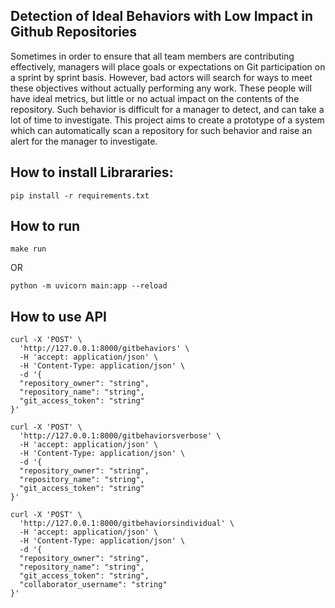 ## Detection of Ideal Behaviors with Low Impact in Github Repositories


Sometimes in order to ensure that all team members are contributing effectively, managers will place goals or expectations on Git participation on a sprint by sprint basis. However, 
bad actors will search for ways to meet these objectives without actually performing any work. These people will have ideal metrics, but little or no actual impact on the contents
of the repository. Such behavior is difficult for a manager to detect, and can take a lot of time to investigate. This project aims to create a prototype of a system
which can automatically scan a repository for such behavior and raise an alert for the manager to investigate.

## How to install Librararies:
```
pip install -r requirements.txt
```

## How to run
``` 
make run 
```
OR
```
python -m uvicorn main:app --reload
```

## How to use API
```
curl -X 'POST' \
  'http://127.0.0.1:8000/gitbehaviors' \
  -H 'accept: application/json' \
  -H 'Content-Type: application/json' \
  -d '{
  "repository_owner": "string",
  "repository_name": "string",
  "git_access_token": "string"
}'
```

```
curl -X 'POST' \
  'http://127.0.0.1:8000/gitbehaviorsverbose' \
  -H 'accept: application/json' \
  -H 'Content-Type: application/json' \
  -d '{
  "repository_owner": "string",
  "repository_name": "string",
  "git_access_token": "string"
}'
```

```
curl -X 'POST' \
  'http://127.0.0.1:8000/gitbehaviorsindividual' \
  -H 'accept: application/json' \
  -H 'Content-Type: application/json' \
  -d '{
  "repository_owner": "string",
  "repository_name": "string",
  "git_access_token": "string",
  "collaborator_username": "string"
}'
```